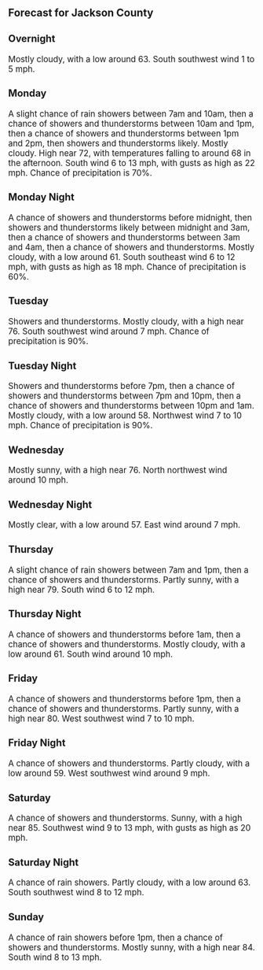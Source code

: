 <div>
   <h2>Forecast for Jackson County</h2>
   <p>
      <div style="font-size:120%">
         <h3>Overnight</h3>Mostly cloudy, with a low around 63. South southwest wind 1 to 5 mph.<br></div>
   </p>
   <p>
      <div style="font-size:120%">
         <h3>Monday</h3>A slight chance of rain showers between 7am and 10am, then a chance of showers and thunderstorms between 10am and 1pm, then
         a chance of showers and thunderstorms between 1pm and 2pm, then showers and thunderstorms likely. Mostly cloudy. High near
         72, with temperatures falling to around 68 in the afternoon. South wind 6 to 13 mph, with gusts as high as 22 mph. Chance
         of precipitation is 70%.<br></div>
   </p>
   <p>
      <div style="font-size:120%">
         <h3>Monday Night</h3>A chance of showers and thunderstorms before midnight, then showers and thunderstorms likely between midnight and 3am, then
         a chance of showers and thunderstorms between 3am and 4am, then a chance of showers and thunderstorms. Mostly cloudy, with
         a low around 61. South southeast wind 6 to 12 mph, with gusts as high as 18 mph. Chance of precipitation is 60%.<br></div>
   </p>
   <p>
      <div style="font-size:120%">
         <h3>Tuesday</h3>Showers and thunderstorms. Mostly cloudy, with a high near 76. South southwest wind around 7 mph. Chance of precipitation
         is 90%.<br></div>
   </p>
   <p>
      <div style="font-size:120%">
         <h3>Tuesday Night</h3>Showers and thunderstorms before 7pm, then a chance of showers and thunderstorms between 7pm and 10pm, then a chance of showers
         and thunderstorms between 10pm and 1am. Mostly cloudy, with a low around 58. Northwest wind 7 to 10 mph. Chance of precipitation
         is 90%.<br></div>
   </p>
   <p>
      <div style="font-size:120%">
         <h3>Wednesday</h3>Mostly sunny, with a high near 76. North northwest wind around 10 mph.<br></div>
   </p>
   <p>
      <div style="font-size:120%">
         <h3>Wednesday Night</h3>Mostly clear, with a low around 57. East wind around 7 mph.<br></div>
   </p>
   <p>
      <div style="font-size:120%">
         <h3>Thursday</h3>A slight chance of rain showers between 7am and 1pm, then a chance of showers and thunderstorms. Partly sunny, with a high
         near 79. South wind 6 to 12 mph.<br></div>
   </p>
   <p>
      <div style="font-size:120%">
         <h3>Thursday Night</h3>A chance of showers and thunderstorms before 1am, then a chance of showers and thunderstorms. Mostly cloudy, with a low around
         61. South wind around 10 mph.<br></div>
   </p>
   <p>
      <div style="font-size:120%">
         <h3>Friday</h3>A chance of showers and thunderstorms before 1pm, then a chance of showers and thunderstorms. Partly sunny, with a high near
         80. West southwest wind 7 to 10 mph.<br></div>
   </p>
   <p>
      <div style="font-size:120%">
         <h3>Friday Night</h3>A chance of showers and thunderstorms. Partly cloudy, with a low around 59. West southwest wind around 9 mph.<br></div>
   </p>
   <p>
      <div style="font-size:120%">
         <h3>Saturday</h3>A chance of showers and thunderstorms. Sunny, with a high near 85. Southwest wind 9 to 13 mph, with gusts as high as 20 mph.<br></div>
   </p>
   <p>
      <div style="font-size:120%">
         <h3>Saturday Night</h3>A chance of rain showers. Partly cloudy, with a low around 63. South southwest wind 8 to 12 mph.<br></div>
   </p>
   <p>
      <div style="font-size:120%">
         <h3>Sunday</h3>A chance of rain showers before 1pm, then a chance of showers and thunderstorms. Mostly sunny, with a high near 84. South
         wind 8 to 13 mph.<br></div>
   </p>
</div>